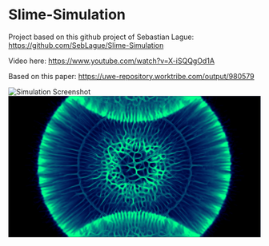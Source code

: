 # Slime-Simulation

Project based on this github project of Sebastian Lague: https://github.com/SebLague/Slime-Simulation

Video here: https://www.youtube.com/watch?v=X-iSQQgOd1A

Based on this paper: https://uwe-repository.worktribe.com/output/980579

![Simulation Screenshot](https://raw.githubusercontent.com/SebLague/Images/master/Slime%202.PNG)
![Simulation Screenshot](https://raw.githubusercontent.com/SebLague/Images/master/Slime%201.PNG)
